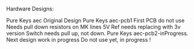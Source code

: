 Hardware Designs:

Pure Keys aec Original Design
Pure Keys aec-pcb1 First PCB  do not use
                   Needs pull down resistors on MK lines
		   5V Ref needs replacing with 3v version
		   Switch needs pull up, not down.
Pure Keys aec-pcb2-inProgress. Next design work in progress
                   Do not use yet, in progress !

